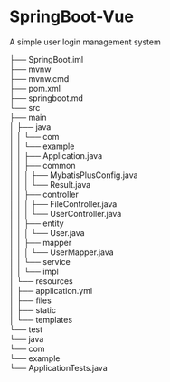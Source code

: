 # SpringBoot-Vue
A simple user login management system  

├── SpringBoot.iml  
├── mvnw  
├── mvnw.cmd  
├── pom.xml  
├── springboot.md  
└── src  
    ├── main  
    │   ├── java  
    │   │   └── com  
    │   │       └── example  
    │   │           ├── Application.java  
    │   │           ├── common  
    │   │           │   ├── MybatisPlusConfig.java  
    │   │           │   └── Result.java  
    │   │           ├── controller  
    │   │           │   ├── FileController.java  
    │   │           │   └── UserController.java  
    │   │           ├── entity  
    │   │           │   └── User.java  
    │   │           ├── mapper  
    │   │           │   └── UserMapper.java  
    │   │           └── service  
    │   │               └── impl    
    │   └── resources  
    │       ├── application.yml  
    │       ├── files  
    │       ├── static  
    │       └── templates  
    └── test  
        └── java  
            └── com  
                └── example  
                    └── ApplicationTests.java  

